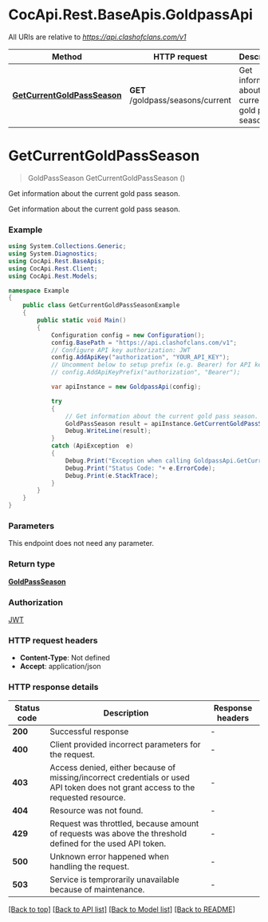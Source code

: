 ﻿# CocApi.Rest.BaseApis.GoldpassApi

All URIs are relative to *https://api.clashofclans.com/v1*

Method | HTTP request | Description
------------- | ------------- | -------------
[**GetCurrentGoldPassSeason**](GoldpassApi.md#getcurrentgoldpassseason) | **GET** /goldpass/seasons/current | Get information about the current gold pass season.


<a name="getcurrentgoldpassseason"></a>
# **GetCurrentGoldPassSeason**
> GoldPassSeason GetCurrentGoldPassSeason ()

Get information about the current gold pass season.

Get information about the current gold pass season.

### Example
```csharp
using System.Collections.Generic;
using System.Diagnostics;
using CocApi.Rest.BaseApis;
using CocApi.Rest.Client;
using CocApi.Rest.Models;

namespace Example
{
    public class GetCurrentGoldPassSeasonExample
    {
        public static void Main()
        {
            Configuration config = new Configuration();
            config.BasePath = "https://api.clashofclans.com/v1";
            // Configure API key authorization: JWT
            config.AddApiKey("authorization", "YOUR_API_KEY");
            // Uncomment below to setup prefix (e.g. Bearer) for API key, if needed
            // config.AddApiKeyPrefix("authorization", "Bearer");

            var apiInstance = new GoldpassApi(config);

            try
            {
                // Get information about the current gold pass season.
                GoldPassSeason result = apiInstance.GetCurrentGoldPassSeason();
                Debug.WriteLine(result);
            }
            catch (ApiException  e)
            {
                Debug.Print("Exception when calling GoldpassApi.GetCurrentGoldPassSeason: " + e.Message );
                Debug.Print("Status Code: "+ e.ErrorCode);
                Debug.Print(e.StackTrace);
            }
        }
    }
}
```

### Parameters
This endpoint does not need any parameter.

### Return type

[**GoldPassSeason**](GoldPassSeason.md)

### Authorization

[JWT](../README.md#JWT)

### HTTP request headers

 - **Content-Type**: Not defined
 - **Accept**: application/json


### HTTP response details
| Status code | Description | Response headers |
|-------------|-------------|------------------|
| **200** | Successful response |  -  |
| **400** | Client provided incorrect parameters for the request. |  -  |
| **403** | Access denied, either because of missing/incorrect credentials or used API token does not grant access to the requested resource.  |  -  |
| **404** | Resource was not found. |  -  |
| **429** | Request was throttled, because amount of requests was above the threshold defined for the used API token.  |  -  |
| **500** | Unknown error happened when handling the request. |  -  |
| **503** | Service is temprorarily unavailable because of maintenance. |  -  |

[[Back to top]](#) [[Back to API list]](../../README.md#documentation-for-api-endpoints) [[Back to Model list]](../../README.md#documentation-for-models) [[Back to README]](../../README.md)

